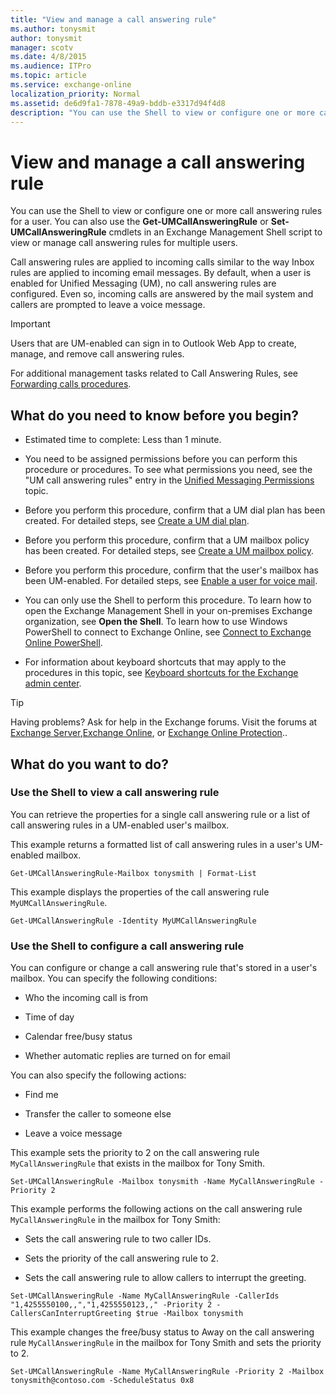 ```yaml
---
title: "View and manage a call answering rule"
ms.author: tonysmit
author: tonysmit
manager: scotv
ms.date: 4/8/2015
ms.audience: ITPro
ms.topic: article
ms.service: exchange-online
localization_priority: Normal
ms.assetid: de6d9fa1-7878-49a9-bddb-e3317d94f4d8
description: "You can use the Shell to view or configure one or more call answering rules for a user. You can also use the Get-UMCallAnsweringRule or Set-UMCallAnsweringRule cmdlets in an Exchange Management Shell script to view or manage call answering rules for multiple users."
---
```


# View and manage a call answering rule

You can use the Shell to view or configure one or more call answering rules for a user. You can also use the **Get-UMCallAnsweringRule** or **Set-UMCallAnsweringRule** cmdlets in an Exchange Management Shell script to view or manage call answering rules for multiple users. 
  
Call answering rules are applied to incoming calls similar to the way Inbox rules are applied to incoming email messages. By default, when a user is enabled for Unified Messaging (UM), no call answering rules are configured. Even so, incoming calls are answered by the mail system and callers are prompted to leave a voice message.
  
> [!IMPORTANT]
> Users that are UM-enabled can sign in to Outlook Web App to create, manage, and remove call answering rules. 
  
For additional management tasks related to Call Answering Rules, see [Forwarding calls procedures](forwarding-calls-procedures.md).
  
## What do you need to know before you begin?

- Estimated time to complete: Less than 1 minute.
    
- You need to be assigned permissions before you can perform this procedure or procedures. To see what permissions you need, see the "UM call answering rules" entry in the [Unified Messaging Permissions](https://technet.microsoft.com/library/d326c3bc-8f33-434a-bf02-a83cc26a5498.aspx) topic. 
    
- Before you perform this procedure, confirm that a UM dial plan has been created. For detailed steps, see [Create a UM dial plan](../../voice-mail-unified-messaging/connect-voice-mail-system/create-um-dial-plan.md).
    
- Before you perform this procedure, confirm that a UM mailbox policy has been created. For detailed steps, see [Create a UM mailbox policy](../../voice-mail-unified-messaging/set-up-voice-mail/create-um-mailbox-policy.md).
    
- Before you perform this procedure, confirm that the user's mailbox has been UM-enabled. For detailed steps, see [Enable a user for voice mail](../../voice-mail-unified-messaging/set-up-voice-mail/enable-a-user-for-voice-mail.md).
    
- You can only use the Shell to perform this procedure. To learn how to open the Exchange Management Shell in your on-premises Exchange organization, see **Open the Shell**. To learn how to use Windows PowerShell to connect to Exchange Online, see [Connect to Exchange Online PowerShell](https://go.microsoft.com/fwlink/p/?linkid=396554).
    
- For information about keyboard shortcuts that may apply to the procedures in this topic, see [Keyboard shortcuts for the Exchange admin center](../../accessibility/keyboard-shortcuts-in-admin-center.md).
    
> [!TIP]
> Having problems? Ask for help in the Exchange forums. Visit the forums at [Exchange Server](https://go.microsoft.com/fwlink/p/?linkId=60612),[Exchange Online](https://go.microsoft.com/fwlink/p/?linkId=267542), or [Exchange Online Protection](https://go.microsoft.com/fwlink/p/?linkId=285351).. 
  
## What do you want to do?

### Use the Shell to view a call answering rule

You can retrieve the properties for a single call answering rule or a list of call answering rules in a UM-enabled user's mailbox.
  
This example returns a formatted list of call answering rules in a user's UM-enabled mailbox.
  
```
Get-UMCallAnsweringRule-Mailbox tonysmith | Format-List
```

This example displays the properties of the call answering rule  `MyUMCallAnsweringRule`.
  
```
Get-UMCallAnsweringRule -Identity MyUMCallAnsweringRule
```

### Use the Shell to configure a call answering rule

You can configure or change a call answering rule that's stored in a user's mailbox. You can specify the following conditions:
  
- Who the incoming call is from
    
- Time of day
    
- Calendar free/busy status
    
- Whether automatic replies are turned on for email
    
You can also specify the following actions:
  
- Find me
    
- Transfer the caller to someone else
    
- Leave a voice message
    
This example sets the priority to 2 on the call answering rule  `MyCallAnsweringRule` that exists in the mailbox for Tony Smith. 
  
```
Set-UMCallAnsweringRule -Mailbox tonysmith -Name MyCallAnsweringRule -Priority 2

```

This example performs the following actions on the call answering rule  `MyCallAnsweringRule` in the mailbox for Tony Smith: 
  
- Sets the call answering rule to two caller IDs.
    
- Sets the priority of the call answering rule to 2.
    
- Sets the call answering rule to allow callers to interrupt the greeting.
    
```
Set-UMCallAnsweringRule -Name MyCallAnsweringRule -CallerIds "1,4255550100,,","1,4255550123,," -Priority 2 -CallersCanInterruptGreeting $true -Mailbox tonysmith
```

This example changes the free/busy status to Away on the call answering rule  `MyCallAnsweringRule` in the mailbox for Tony Smith and sets the priority to 2. 
  
```
Set-UMCallAnsweringRule -Name MyCallAnsweringRule -Priority 2 -Mailbox tonysmith@contoso.com -ScheduleStatus 0x8
```


